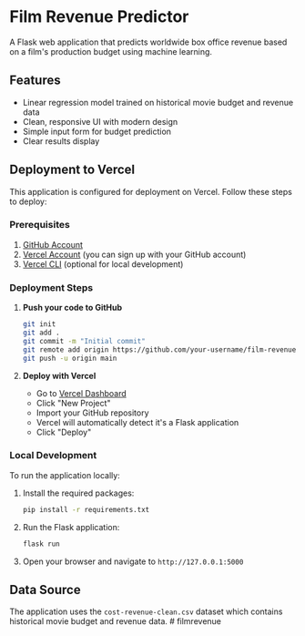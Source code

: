 # Film Revenue Predictor

A Flask web application that predicts worldwide box office revenue based on a film's production budget using machine learning.

## Features

- Linear regression model trained on historical movie budget and revenue data
- Clean, responsive UI with modern design
- Simple input form for budget prediction
- Clear results display

## Deployment to Vercel

This application is configured for deployment on Vercel. Follow these steps to deploy:

### Prerequisites

1. [GitHub Account](https://github.com/)
2. [Vercel Account](https://vercel.com/) (you can sign up with your GitHub account)
3. [Vercel CLI](https://vercel.com/cli) (optional for local development)

### Deployment Steps

1. **Push your code to GitHub**
   
   ```bash
   git init
   git add .
   git commit -m "Initial commit"
   git remote add origin https://github.com/your-username/film-revenue-predictor.git
   git push -u origin main
   ```

2. **Deploy with Vercel**

   - Go to [Vercel Dashboard](https://vercel.com/dashboard)
   - Click "New Project"
   - Import your GitHub repository
   - Vercel will automatically detect it's a Flask application
   - Click "Deploy"

### Local Development

To run the application locally:

1. Install the required packages:
   ```bash
   pip install -r requirements.txt
   ```

2. Run the Flask application:
   ```bash
   flask run
   ```

3. Open your browser and navigate to `http://127.0.0.1:5000`

## Data Source

The application uses the `cost-revenue-clean.csv` dataset which contains historical movie budget and revenue data. #   f i l m r e v e n u e  
 